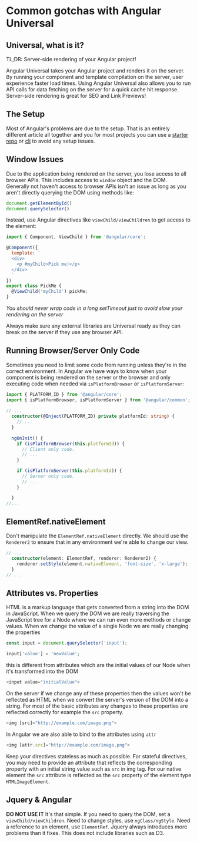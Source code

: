 # Common gotchas with Angular Universal

## Universal, what is it?
TL;DR: Server-side rendering of your Angular project!

Angular Universal takes your Angular project and renders it on the server. By running your component and template compilation on the server, user experience faster load times. Using Angular Universal also allows you to run API calls for data fetching on the server for a quick cache hit response. Server-side rendering is great for SEO and Link Previews!

## The Setup
Most of Angular's problems are due to the setup. That is an entirely different article all together and you for most projects you can use a [starter repo](https://github.com/AngularClass/angular-starter) or [cli](https://github.com/angular/angular-cli) to avoid any setup issues.

## Window Issues
Due to the application being rendered on the server, you lose access to all browser APIs. This includes access to `window` object and the DOM. Generally not haven't access to browser APIs isn't an issue as long as you aren't directly querying the DOM using methods like:
```javascript
document.getElementById()
document.querySelector()
```
Instead, use Angular directives like ```viewChild/viewChildren``` to get access to the element:

```javascript
import { Component, ViewChild } from '@angular/core';

@Component({
  template: `
  <div>
    <p #myChild>Pick me!</p>
  </div>
  `
})
export class PickMe {
  @ViewChild('myChild') pickMe;
}
```
_You should never wrap code in a long setTimeout just to avoid slow your rendering on the server_

Always make sure any external libraries are Universal ready as they can break on the server if they use any browser API.

## Running Browser/Server Only Code
Sometimes you need to limit some code from running unless they're in the correct environment. In Angular we have ways to know when your component is being rendered on the server or the browser and only executing code when needed via `isPlatformBrowser` or `isPlatformServer`:
```typescript
import { PLATFORM_ID } from '@angular/core';
import { isPlatformBrowser, isPlatformServer } from '@angular/common';
 
// ...
  constructor(@Inject(PLATFORM_ID) private platformId: string) {
    // ...
  }
 
  ngOnInit() {
    if (isPlatformBrowser(this.platformId)) {
      // Client only code.
      // ...
    }

    if (isPlatformServer(this.platformId)) {
      // Server only code.
      // ...
    }

  }
//...
```

<!--
Keep in mind API calls in your components will be called on the server and in the browser. It is highly recommended to either wait for the component to render on the browser to make the call or simply cache the api output data on the server. As expected, making multiple calls to an api makes your app sluggish on load.
-->

## ElementRef.nativeElement
Don't manipulate the `ElementRef.nativeElement` directly. We should use the `Renderer2` to ensure that in any environment we're able to change our view.
```typescript
// ...
  constructor(element: ElementRef, renderer: Renderer2) {
    renderer.setStyle(element.nativeElement, 'font-size', 'x-large');
  }
// ...
```

## Attributes vs. Properties
HTML is a markup language that gets converted from a string into the DOM in JavaScript. When we query the DOM we are really traversing the JavaScript tree for a Node where we can run even more methods or change values. When we change the value of a single Node we are really changing the properties

```typescript
const input = document.querySelector('input');

input['value'] = 'newValue';
```
this is different from attributes which are the initial values of our Node when it's transformed into the DOM

```typescript
<input value="initialValue">
```
On the server if we change any of these properties then the values won't be reflected as HTML when we convert the server's version of the DOM into a string. For most of the basic attributes any changes to these properties are reflected correctly for example the `src` property.
```typescript
<img [src]="http://example.com/image.png">
```
In Angular we are also able to bind to the attributes using `attr`
```typescript
<img [attr.src]="http://example.com/image.png">
```
Keep your directives stateless as much as possible. For stateful directives, you may need to provide an attribute that reflects the corresponding property with an initial string value such as `src` in img tag. For our native element the `src` attribute is reflected as the `src` property of the element type `HTMLImageElement`.


## Jquery & Angular
__DO NOT USE IT__ It's that simple. If you need to query the DOM, set a ```viewChild/viewChildren```. Need to change styles, use ```ngClass/ngStyle```. Need a reference to an element, use ```ElementRef```. Jquery always introduces more problems than it fixes. This does not include libraries such as D3.
